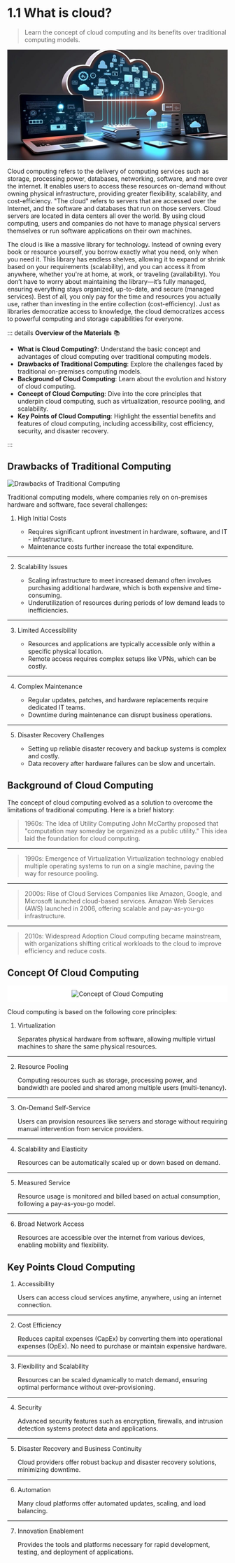 # 1.1 What is cloud?

> Learn the concept of cloud computing and its benefits over traditional computing models.

![Cloud Image](../../../public/assets/cloud-development/1-cloud/cloud.jpg)

Cloud computing refers to the delivery of computing services such as storage, processing power, databases, networking, software, and more over the internet. It enables users to access these resources on-demand without owning physical infrastructure, providing greater flexibility, scalability, and cost-efficiency. "The cloud" refers to servers that are accessed over the Internet, and the software and databases that run on those servers. Cloud servers are located in data centers all over the world. By using cloud computing, users and companies do not have to manage physical servers themselves or run software applications on their own machines.

The cloud is like a massive library for technology. Instead of owning every book or resource yourself, you borrow exactly what you need, only when you need it. This library has endless shelves, allowing it to expand or shrink based on your requirements (scalability), and you can access it from anywhere, whether you're at home, at work, or traveling (availability). You don’t have to worry about maintaining the library—it’s fully managed, ensuring everything stays organized, up-to-date, and secure (managed services). Best of all, you only pay for the time and resources you actually use, rather than investing in the entire collection (cost-efficiency). Just as libraries democratize access to knowledge, the cloud democratizes access to powerful computing and storage capabilities for everyone.

::: details **Overview of the Materials** 📚

- **What is Cloud Computing?**: Understand the basic concept and advantages of cloud computing over traditional computing models.
- **Drawbacks of Traditional Computing**: Explore the challenges faced by traditional on-premises computing models.
- **Background of Cloud Computing**: Learn about the evolution and history of cloud computing.
- **Concept of Cloud Computing**: Dive into the core principles that underpin cloud computing, such as virtualization, resource pooling, and scalability.
- **Key Points of Cloud Computing**: Highlight the essential benefits and features of cloud computing, including accessibility, cost efficiency, security, and disaster recovery.

:::

## Drawbacks of Traditional Computing

![Drawbacks of Traditional Computing](https://www.aztechit.co.uk/hs-fs/hubfs/cloud%20computing%20vs%20traditional%20computing.webp?width=1376&height=776&name=cloud%20computing%20vs%20traditional%20computing.webp)

Traditional computing models, where companies rely on on-premises hardware and software, face several challenges:

1. High Initial Costs

   - Requires significant upfront investment in hardware, software, and IT - infrastructure.
   - Maintenance costs further increase the total expenditure.

---

2. Scalability Issues

   - Scaling infrastructure to meet increased demand often involves purchasing additional hardware, which is both expensive and time-consuming.
   - Underutilization of resources during periods of low demand leads to inefficiencies.

---

3. Limited Accessibility

   - Resources and applications are typically accessible only within a specific physical location.
   - Remote access requires complex setups like VPNs, which can be costly.

---

4. Complex Maintenance

   - Regular updates, patches, and hardware replacements require dedicated IT teams.
   - Downtime during maintenance can disrupt business operations.

---

5. Disaster Recovery Challenges

   - Setting up reliable disaster recovery and backup systems is complex and costly.
   - Data recovery after hardware failures can be slow and uncertain.

## Background of Cloud Computing

The concept of cloud computing evolved as a solution to overcome the limitations of traditional computing. Here is a brief history:

> 1960s: The Idea of Utility Computing
> John McCarthy proposed that "computation may someday be organized as a public utility." This idea laid the foundation for cloud computing.

---

> 1990s: Emergence of Virtualization
> Virtualization technology enabled multiple operating systems to run on a single machine, paving the way for resource pooling.

---

> 2000s: Rise of Cloud Services
> Companies like Amazon, Google, and Microsoft launched cloud-based services.
> Amazon Web Services (AWS) launched in 2006, offering scalable and pay-as-you-go infrastructure.

---

> 2010s: Widespread Adoption
> Cloud computing became mainstream, with organizations shifting critical workloads to the cloud to improve efficiency and reduce costs.

## Concept Of Cloud Computing

<div style="background-color: white; padding: 10px; text-align: center;">
  <img src="https://cf-assets.www.cloudflare.com/slt3lc6tev37/3YT0gya2bkUeuMrnGxhjAZ/4146c20c214cf001c74c0868ddfb9503/what-is-the-cloud.png" alt="Concept of Cloud Computing" style="max-width: 100%; height: auto;">
</div>

Cloud computing is based on the following core principles:

1. Virtualization

   Separates physical hardware from software, allowing multiple virtual machines to share the same physical resources.

---

2. Resource Pooling

   Computing resources such as storage, processing power, and bandwidth are pooled and shared among multiple users (multi-tenancy).

---

3. On-Demand Self-Service

   Users can provision resources like servers and storage without requiring manual intervention from service providers.

---

4. Scalability and Elasticity

   Resources can be automatically scaled up or down based on demand.

---

5. Measured Service

   Resource usage is monitored and billed based on actual consumption, following a pay-as-you-go model.

---

6. Broad Network Access

   Resources are accessible over the internet from various devices, enabling mobility and flexibility.

## Key Points Cloud Computing

1. Accessibility

   Users can access cloud services anytime, anywhere, using an internet connection.

---

2. Cost Efficiency

   Reduces capital expenses (CapEx) by converting them into operational expenses (OpEx).
   No need to purchase or maintain expensive hardware.

---

3. Flexibility and Scalability

   Resources can be scaled dynamically to match demand, ensuring optimal performance without over-provisioning.

---

4. Security

   Advanced security features such as encryption, firewalls, and intrusion detection systems protect data and applications.

---

5. Disaster Recovery and Business Continuity

   Cloud providers offer robust backup and disaster recovery solutions, minimizing downtime.

---

6. Automation

   Many cloud platforms offer automated updates, scaling, and load balancing.

---

7. Innovation Enablement

   Provides the tools and platforms necessary for rapid development, testing, and deployment of applications.
